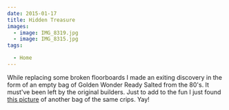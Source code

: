 ```yaml
---
date: 2015-01-17
title: Hidden Treasure
images:
  - image: IMG_8319.jpg
  - image: IMG_8315.jpg
tags:

  - Home
---
```

While replacing some broken floorboards I made an exiting discovery in the form of an empty bag of Golden Wonder Ready Salted from the 80's. It must've been left by the original builders. Just to add to the fun I just found [this picture](http://www.flickr.com/photos/23574881@N06/3494194715) of another bag of the same crips. Yay!